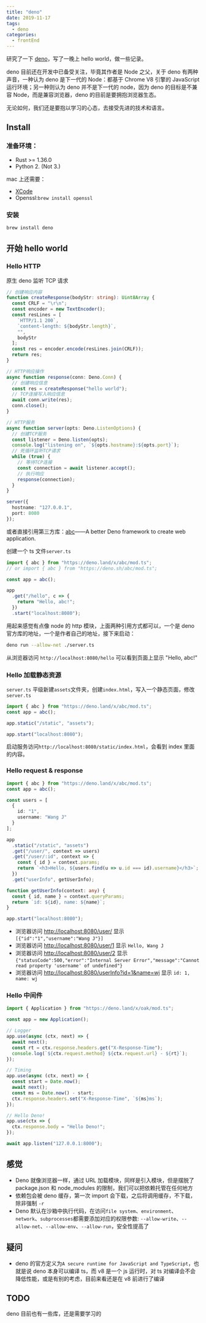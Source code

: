 ```yaml
---
title: "deno"
date: 2019-11-17
tags:
  - deno
categories:
  - frontEnd
---
```


研究了一下 [deno](https://deno.land/)，写了一晚上 hello world，做一些记录。

deno 目前还在开发中已备受关注，毕竟其作者是 Node 之父，关于 deno 有两种声音，一种认为 deno 是下一代的 Node：都基于 Chrome V8 引擎的 JavaScript 运行环境；另一种则认为 deno 并不是下一代的 node，因为 deno 的目标是不兼容 Node，而是兼容浏览器，deno 的目前是要拥抱浏览器生态。

无论如何，我们还是要抱以学习的心态，去接受先进的技术和语言。

## Install

### 准备环境：

- Rust >= 1.36.0
- Python 2. (Not 3.)

mac 上还需要：

- [XCode](https://developer.apple.com/xcode/)
- Openssl:`brew install openssl`

### 安装

```bash
brew install deno
```

## 开始 hello world

### Hello HTTP

原生 deno 监听 TCP 请求

```ts
// 创建响应内容
function createResponse(bodyStr: string): Uint8Array {
  const CRLF = "\r\n";
  const encoder = new TextEncoder();
  const resLines = [
    `HTTP/1.1 200`,
    `content-length: ${bodyStr.length}`,
    "",
    bodyStr
  ];
  const res = encoder.encode(resLines.join(CRLF));
  return res;
}

// HTTP响应操作
async function response(conn: Deno.Conn) {
  // 创建响应信息
  const res = createResponse("hello world");
  // TCP连接写入响应信息
  await conn.write(res);
  conn.close();
}

// HTTP服务
async function server(opts: Deno.ListenOptions) {
  // 创建TCP服务
  const listener = Deno.listen(opts);
  console.log("listening on", `${opts.hostname}:${opts.port}`);
  // 死循环监听TCP请求
  while (true) {
    // 等待TCP连接
    const connection = await listener.accept();
    // 执行响应
    response(connection);
  }
}

server({
  hostname: "127.0.0.1",
  port: 8080
});
```

或者直接引用第三方库：[abc](https://github.com/zhmushan/abc)——A better Deno framework to create web application.

创建一个 ts 文件`server.ts`

```ts
import { abc } from "https://deno.land/x/abc/mod.ts";
// or import { abc } from "https://deno.sh/abc/mod.ts";

const app = abc();

app
  .get("/hello", c => {
    return "Hello, abc!";
  })
  .start("localhost:8080");
```

用起来感觉有点像 node 的 http 模块，上面两种引用方式都可以，一个是 deno 官方库的地址，一个是作者自己的地址，接下来启动：

```bash
deno run --allow-net ./server.ts
```

从浏览器访问 `http://localhost:8080/hello` 可以看到页面上显示 "Hello, abc!"

### Hello 加载静态资源

`server.ts` 平级新建`assets`文件夹，创建`index.html`，写入一个静态页面，修改`server.ts`

```ts
import { abc } from "https://deno.land/x/abc/mod.ts";
const app = abc();

app.static("/static", "assets");

app.start("localhost:8080");
```

启动服务访问`http://localhost:8080/static/index.html`，会看到 index 里面的内容。

### Hello request & response

```ts
import { abc } from "https://deno.land/x/abc/mod.ts";
const app = abc();

const users = [
  {
    id: "1",
    username: "Wang J"
  }
];

app
  .static("/static", "assets")
  .get("/user/", context => users)
  .get("/user/:id", context => {
    const { id } = context.params;
    return `<h3>Hello, ${users.find(u => u.id === id).username}</h3>`;
  })
  .get("userInfo", getUserInfo);

function getUserInfo(context: any) {
  const { id, name } = context.queryParams;
  return `id: ${id}, name: ${name}`;
}

app.start("localhost:8080");
```

- 浏览器访问 <http://localhost:8080/user/> 显示 `[{"id":"1","username":"Wang J"}]`
- 浏览器访问 <http://localhost:8080/user/1> 显示 `Hello, Wang J`
- 浏览器访问 <http://localhost:8080/user/2> 显示 `{"statusCode":500,"error":"Internal Server Error","message":"Cannot read property 'username' of undefined"}`
- 浏览器访问 <http://localhost:8080/userInfo?id=1&name=wj> 显示 `id: 1, name: wj`

### Hello 中间件

```ts
import { Application } from "https://deno.land/x/oak/mod.ts";

const app = new Application();

// Logger
app.use(async (ctx, next) => {
  await next();
  const rt = ctx.response.headers.get("X-Response-Time");
  console.log(`${ctx.request.method} ${ctx.request.url} - ${rt}`);
});

// Timing
app.use(async (ctx, next) => {
  const start = Date.now();
  await next();
  const ms = Date.now() - start;
  ctx.response.headers.set("X-Response-Time", `${ms}ms`);
});

// Hello Deno!
app.use(ctx => {
  ctx.response.body = "Hello Deno!";
});

await app.listen("127.0.0.1:8000");
```

## 感觉

- Deno 就像浏览器一样，通过 URL 加载模块，同样是引入模块，但是摆脱了 package.json 和 node_modules 的限制，我们可以把依赖托管在任何地方
- 依赖包会被 deno 缓存，第一次 import 会下载，之后将调用缓存，不下载，除非强制 `-r`
- Deno 默认在沙箱中执行代码，在访问`file system`、`environment`、`network`、`subprocesses`都需要添加对应的权限参数: `--allow-write`、`--allow-net`、`--allow-env`、`--allow-run`，安全性提高了

## 疑问

- deno 的官方定义为`A secure runtime for JavaScript and TypeScript`，也就是说 deno 本身可以编译 ts，而 v8 是一个 js 运行时，对 ts 对编译会不会降低性能，或是有别的考虑，目前来看还是在 v8 前进行了编译

## TODO

deno 目前也有一些库，还是需要学习的
